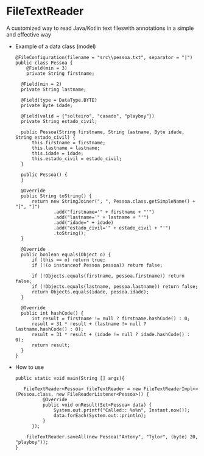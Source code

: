 # FileTextReader
A customized way to read Java/Kotlin text fileswith annotations in a simple and effective way

* Example of a data class (model)

      @FileConfiguration(filename = "src\\pessoa.txt", separator = "|")
      public class Pessoa {
          @Field(min = 3)
          private String firstname;

        @Field(min = 2)
        private String lastname;

        @Field(type = DataType.BYTE)
        private Byte idade;

        @Field(valid = {"solteiro", "casado", "playboy"})
        private String estado_civil;

        public Pessoa(String firstname, String lastname, Byte idade, String estado_civil) {
            this.firstname = firstname;
            this.lastname = lastname;
            this.idade = idade;
            this.estado_civil = estado_civil;
        }

        public Pessoa() {
        }

        @Override
        public String toString() {
            return new StringJoiner(", ", Pessoa.class.getSimpleName() + "[", "]")
                    .add("firstname='" + firstname + "'")
                    .add("lastname='" + lastname + "'")
                    .add("idade=" + idade)
                    .add("estado_civil='" + estado_civil + "'")
                    .toString();
        }

        @Override
        public boolean equals(Object o) {
            if (this == o) return true;
            if (!(o instanceof Pessoa pessoa)) return false;

            if (!Objects.equals(firstname, pessoa.firstname)) return false;
            if (!Objects.equals(lastname, pessoa.lastname)) return false;
            return Objects.equals(idade, pessoa.idade);
        }

        @Override
        public int hashCode() {
            int result = firstname != null ? firstname.hashCode() : 0;
            result = 31 * result + (lastname != null ? lastname.hashCode() : 0);
            result = 31 * result + (idade != null ? idade.hashCode() : 0);
            return result;
        }
      }
      
*   How to use
        
        public static void main(String [] args){
        
           FileTextReader<Pessoa> fileTextReader = new FileTextReaderImpl<>(Pessoa.class, new FileReaderListener<Pessoa>() {
                  @Override
                  public void onResult(Set<Pessoa> data) {
                      System.out.printf("Called:: %s%n", Instant.now());
                      data.forEach(System.out::println);
                  }
              });

            fileTextReader.saveAll(new Pessoa("Antony", "Tylor", (byte) 20, "playboy"));
        }    

